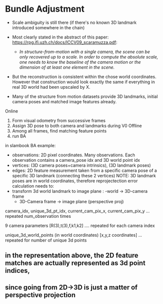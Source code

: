 # Bundle Adjustment
- Scale ambiguity is still there (if there's no known 3D landmark introduced somewhere in the chain)
- Most clearly stated in the abstract of this paper: https://rpg.ifi.uzh.ch/docs/ICCV09_scaramuzza.pdf:
    - *In structure-from-motion with a single camera, the scene can be only recovered up to a scale. In order to compute the absolute scale, one needs to know the baseline of the camera motion or the dimension of at least one element in the scene.*
- But the reconstruction is consistent within the chose world coordinates. However that construction would look exactly the same if everything in real 3D world had been upscaled by X.

 - Many of the structure from motion datasets provide 3D landmarks, initial camera poses and matched image features already.

 
Online
 1) Form visual odometry from successive frames
 2) Assign 3D pose to both camera and landmarks during V0
Offline
 3) Among all frames, find matching feature points
 4) run BA



 in slambook BA example:
 - observations: 2D pixel coordinates. Many observations. Each observation contains a camera_pose idx and 3D world point idx
 - vertices: (3D camera poses+camera intrinsics), (3D landmark poses)
 - edges: 2D feature measurement taken from a specific camera pose of a specific 3D landmark (connecting these 2 vertices)
 NOTE: 3D landmark poses are in world coordinates, therefore reprojectection error calculation needs to:
 - transform 3d world landmark to image plane :
    -world -> 3D-camera frame 
    - 3D-Camera frame -> image plane  (perspective proj)


<!-- Washington dataset: -->
camera_idx, unique_3d_pt_idx, current_cam_pix_x, current_cam_pix_y
...
repeated num_observation times

9 camera parameters
[R(3),t(3),f,k1,k2]
....
repeated for each camera index

unique_3d_world_points (in world coordinates)
[x,y,z coordinates] 
...
repeated for number of unique 3d points


## in the representation above, the 2D feature matches are actually represented as 3d point indices, 
## since going from 2D->3D is just a matter of perspective projection